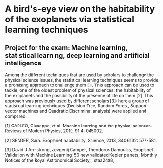 A bird's-eye view on the habitability of the exoplanets via statistical learning techniques
=======
Project for the exam: Machine learning, statistical learning, deep learning and artificial intelligence
-------
Among the different techniques that are used by scholars to challenge the physical science issues, the statistical learning techniques seems to provide a promising approach to challenge them [1]. This approach can be used to tackle, one of the oldest problem of physical sciences:  the habitability of the exoplanets and the possibility of the presence of life on them [2]. This approach was previously used by different scholars [3]: here a group of statistical learning techniques (Decision Tree, Random Forest, Support-vector machines and Quadratic Discriminat analysis) were applied and compared.

[1] CARLEO, Giuseppe, et al. Machine learning and the physical sciences. Reviews of Modern Physics, 2019, 91.4: 045002.

[2] SEAGER, Sara. Exoplanet habitability. Science, 2013, 340.6132: 577-581.

[3] David J Armstrong, Jevgenij Gamper, Theodoros Damoulas, Exoplanet Validation with Machine Learning: 50 new validated Kepler planets, Monthly Notices of the Royal Astronomical Society, , staa2498,
